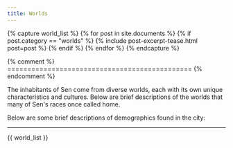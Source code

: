 ```yaml
---
title: Worlds
---
```


{% capture world_list %}
  {% for post in site.documents %}
    {% if post.category == "worlds" %}
      {% include post-excerpt-tease.html post=post %}
    {% endif %}
  {% endfor %}
{% endcapture %}

{% comment %} ============================================== {% endcomment %}

The inhabitants of Sen come from diverse worlds, each with its own unique characteristics and cultures. Below are brief descriptions of the worlds that many of Sen's races once called home.

Below are some brief descriptions of demographics found in the city:

---

{{ world_list }}